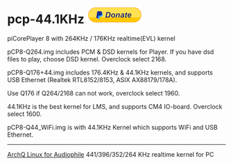 # pcp-44.1KHz [![Donate](setting/pdonate.png)](https://paypal.me/sam402shu)

piCorePlayer 8 with 264KHz / 176KHz realtime(EVL) kernel

pCP8-Q264.img includes PCM & DSD kernels for Player. If you have dsd files to play, choose DSD kernel. Overclock select 2168.

pCP8-Q176+44.img includes 176.4KHz & 44.1KHz kernels, and supports USB Ethernet (Realtek RTL8152/8153, ASIX AX88179/178A).

Use Q176 if Q264/2168 can not work, overclock select 1960.
 
  44.1KHz is the best kernel for LMS, and supports CM4 IO-board. Overclock select 1600.

pCP8-Q44_WiFi.img is with 44.1KHz Kernel which supports WiFi and USB Ethernet.

---

[ArchQ Linux for Audiophile](https://github.com/sam0402/ArchQ) 441/396/352/264 KHz realtime kernel for PC
